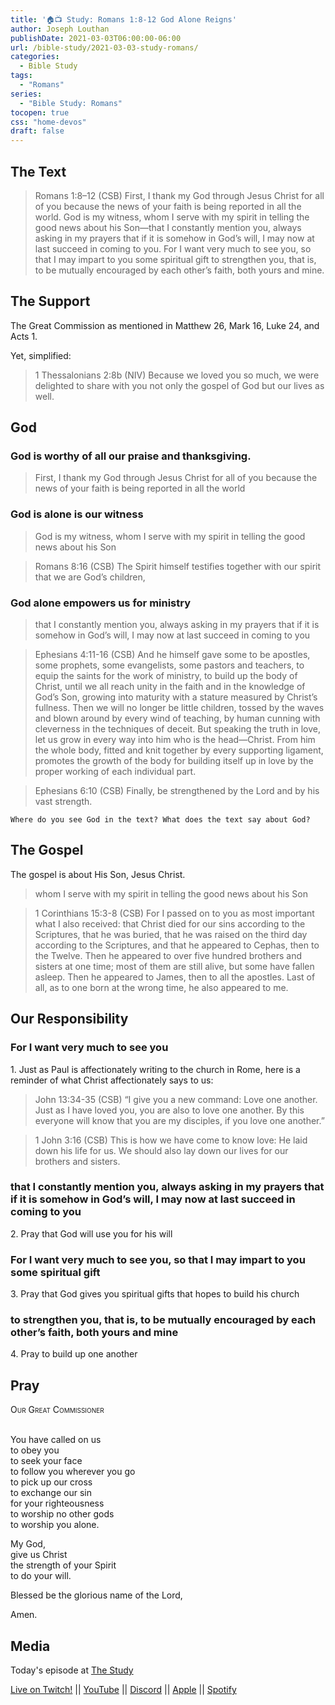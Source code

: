 ```yaml
---
title: '🏠📺 Study: Romans 1:8-12 God Alone Reigns'
author: Joseph Louthan
publishDate: 2021-03-03T06:00:00-06:00
url: /bible-study/2021-03-03-study-romans/
categories:
  - Bible Study
tags:
  - "Romans"
series:
  - "Bible Study: Romans"
tocopen: true
css: "home-devos"
draft: false
---
```

## The Text

>Romans 1:8–12 (CSB) First, I thank my God through Jesus Christ for all of you because the news of your faith is being reported in all the world.  God is my witness, whom I serve with my spirit in telling the good news about his Son—that I constantly mention you, always asking in my prayers that if it is somehow in God’s will, I may now at last succeed in coming to you.  For I want very much to see you, so that I may impart to you some spiritual gift to strengthen you,  that is, to be mutually encouraged by each other’s faith, both yours and mine.

## The Support

The Great Commission as mentioned in Matthew 26, Mark 16, Luke 24, and Acts 1.

Yet, simplified:

>1 Thessalonians 2:8b (NIV) Because we loved you so much, we were delighted to share with you not only the gospel of God but our lives as well.

## God

### God is worthy of all our praise and thanksgiving.

>First, I thank my God through Jesus Christ for all of you because the news of your faith is being reported in all the world



### God is alone is our witness

>God is my witness, whom I serve with my spirit in telling the good news about his Son

>Romans 8:16 (CSB) The Spirit himself testifies together with our spirit that we are God’s children,

### God alone empowers us for ministry

>that I constantly mention you, always asking in my prayers that if it is somehow in God’s will, I may now at last succeed in coming to you

>Ephesians 4:11-16 (CSB) And he himself gave some to be apostles, some prophets, some evangelists, some pastors and teachers, to equip the saints for the work of ministry, to build up the body of Christ, until we all reach unity in the faith and in the knowledge of God’s Son, growing into maturity with a stature measured by Christ’s fullness. Then we will no longer be little children, tossed by the waves and blown around by every wind of teaching, by human cunning with cleverness in the techniques of deceit. But speaking the truth in love, let us grow in every way into him who is the head—Christ. From him the whole body, fitted and knit together by every supporting ligament, promotes the growth of the body for building itself up in love by the proper working of each individual part.

>Ephesians 6:10 (CSB) Finally, be strengthened by the Lord and by his vast strength.

`Where do you see God in the text? What does the text say about God?`

## The Gospel

The gospel is about His Son, Jesus Christ.

>whom I serve with my spirit in telling the good news about his Son

>1 Corinthians 15:3-8 (CSB) For I passed on to you as most important what I also received: that Christ died for our sins according to the Scriptures, that he was buried, that he was raised on the third day according to the Scriptures, and that he appeared to Cephas, then to the Twelve. Then he appeared to over five hundred brothers and sisters at one time; most of them are still alive, but some have fallen asleep. Then he appeared to James, then to all the apostles. Last of all, as to one born at the wrong time, he also appeared to me.

## Our Responsibility

### For I want very much to see you

1\. Just as Paul is affectionately writing to the church in Rome, here is a reminder of what Christ affectionately says to us:

>John 13:34-35 (CSB) “I give you a new command: Love one another. Just as I have loved you, you are also to love one another. By this everyone will know that you are my disciples, if you love one another.”

>1 John 3:16 (CSB) This is how we have come to know love: He laid down his life for us. We should also lay down our lives for our brothers and sisters.

### that I constantly mention you, always asking in my prayers that if it is somehow in God’s will, I may now at last succeed in coming to you

2\. Pray that God will use you for his will

### For I want very much to see you, so that I may impart to you some spiritual gift

3\. Pray that God gives you spiritual gifts that hopes to build his church

### to strengthen you,  that is, to be mutually encouraged by each other’s faith, both yours and mine

4\. Pray to build up one another

## Pray

<div style='font-variant: small-caps;'>
Our Great Commissioner
</div>
&nbsp;

You have called on us  
  to obey you  
  to seek your face  
  to follow you wherever you go  
  to pick up our cross  
  to exchange our sin  
  for your righteousness  
  to worship no other gods  
  to worship you alone.  

My God,  
  give us Christ  
  the strength of your Spirit  
  to do your will.

Blessed be the glorious name of the Lord,

Amen.

## Media

Today's episode at [The Study](http://study.theologic.us/podcast/the-study-romans-18-21-god-alone-reigns/)

[Live on Twitch!](http://twitch.theologic.us) || [YouTube](http://youtube.theologic.us) || [Discord](http://discord.theologic.us) || [Apple](https://podcasts.apple.com/us/podcast/the-study/id1557102127) || [Spotify](https://open.spotify.com/show/0Xs5qsNvWePyRqcmtOTPkR)
